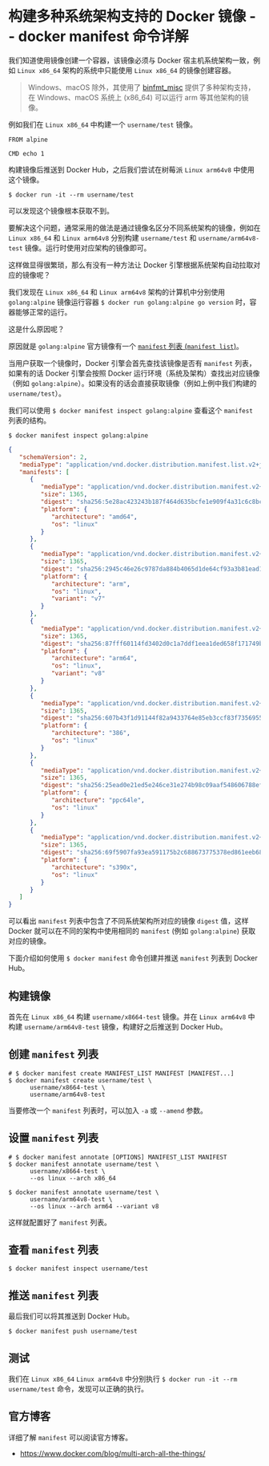 # 构建多种系统架构支持的 Docker 镜像 -- docker manifest 命令详解

我们知道使用镜像创建一个容器，该镜像必须与 Docker 宿主机系统架构一致，例如 `Linux x86_64` 架构的系统中只能使用 `Linux x86_64` 的镜像创建容器。

> Windows、macOS 除外，其使用了 [binfmt_misc](https://docs.docker.com/docker-for-mac/multi-arch/) 提供了多种架构支持，在 Windows、macOS 系统上 (x86_64) 可以运行 arm 等其他架构的镜像。

例如我们在 `Linux x86_64` 中构建一个 `username/test` 镜像。

```docker
FROM alpine

CMD echo 1
```

构建镜像后推送到 Docker Hub，之后我们尝试在树莓派 `Linux arm64v8` 中使用这个镜像。

```terminal
$ docker run -it --rm username/test
```

可以发现这个镜像根本获取不到。

要解决这个问题，通常采用的做法是通过镜像名区分不同系统架构的镜像，例如在 `Linux x86_64` 和 `Linux arm64v8` 分别构建 `username/test` 和 `username/arm64v8-test` 镜像。运行时使用对应架构的镜像即可。

这样做显得很繁琐，那么有没有一种方法让 Docker 引擎根据系统架构自动拉取对应的镜像呢？

我们发现在 `Linux x86_64` 和 `Linux arm64v8` 架构的计算机中分别使用 `golang:alpine` 镜像运行容器 `$ docker run golang:alpine go version` 时，容器能够正常的运行。

这是什么原因呢？

原因就是 `golang:alpine` 官方镜像有一个 [`manifest` 列表 (`manifest list`)](https://docs.docker.com/registry/spec/manifest-v2-2/)。

当用户获取一个镜像时，Docker 引擎会首先查找该镜像是否有 `manifest` 列表，如果有的话 Docker 引擎会按照 Docker 运行环境（系统及架构）查找出对应镜像（例如 `golang:alpine`）。如果没有的话会直接获取镜像（例如上例中我们构建的 `username/test`）。

我们可以使用 `$ docker manifest inspect golang:alpine` 查看这个 `manifest` 列表的结构。

```terminal
$ docker manifest inspect golang:alpine
```

```json
{
   "schemaVersion": 2,
   "mediaType": "application/vnd.docker.distribution.manifest.list.v2+json",
   "manifests": [
      {
         "mediaType": "application/vnd.docker.distribution.manifest.v2+json",
         "size": 1365,
         "digest": "sha256:5e28ac423243b187f464d635bcfe1e909f4a31c6c8bce51d0db0a1062bec9e16",
         "platform": {
            "architecture": "amd64",
            "os": "linux"
         }
      },
      {
         "mediaType": "application/vnd.docker.distribution.manifest.v2+json",
         "size": 1365,
         "digest": "sha256:2945c46e26c9787da884b4065d1de64cf93a3b81ead1b949843dda1fcd458bae",
         "platform": {
            "architecture": "arm",
            "os": "linux",
            "variant": "v7"
         }
      },
      {
         "mediaType": "application/vnd.docker.distribution.manifest.v2+json",
         "size": 1365,
         "digest": "sha256:87fff60114fd3402d0c1a7ddf1eea1ded658f171749b57dc782fd33ee2d47b2d",
         "platform": {
            "architecture": "arm64",
            "os": "linux",
            "variant": "v8"
         }
      },
      {
         "mediaType": "application/vnd.docker.distribution.manifest.v2+json",
         "size": 1365,
         "digest": "sha256:607b43f1d91144f82a9433764e85eb3ccf83f73569552a49bc9788c31b4338de",
         "platform": {
            "architecture": "386",
            "os": "linux"
         }
      },
      {
         "mediaType": "application/vnd.docker.distribution.manifest.v2+json",
         "size": 1365,
         "digest": "sha256:25ead0e21ed5e246ce31e274b98c09aaf548606788ef28eaf375dc8525064314",
         "platform": {
            "architecture": "ppc64le",
            "os": "linux"
         }
      },
      {
         "mediaType": "application/vnd.docker.distribution.manifest.v2+json",
         "size": 1365,
         "digest": "sha256:69f5907fa93ea591175b2c688673775378ed861eeb687776669a48692bb9754d",
         "platform": {
            "architecture": "s390x",
            "os": "linux"
         }
      }
   ]
}
```

可以看出 `manifest` 列表中包含了不同系统架构所对应的镜像 `digest` 值，这样 Docker 就可以在不同的架构中使用相同的 `manifest` (例如 `golang:alpine`) 获取对应的镜像。

下面介绍如何使用 `$ docker manifest` 命令创建并推送 `manifest` 列表到 Docker Hub。

## 构建镜像

首先在 `Linux x86_64` 构建 `username/x8664-test` 镜像。并在 `Linux arm64v8` 中构建 `username/arm64v8-test` 镜像，构建好之后推送到 Docker Hub。

## 创建 `manifest` 列表

```terminal
# $ docker manifest create MANIFEST_LIST MANIFEST [MANIFEST...]
$ docker manifest create username/test \
      username/x8664-test \
      username/arm64v8-test
```

当要修改一个 `manifest` 列表时，可以加入 `-a` 或 `--amend` 参数。

## 设置 `manifest` 列表

```terminal
# $ docker manifest annotate [OPTIONS] MANIFEST_LIST MANIFEST
$ docker manifest annotate username/test \
      username/x8664-test \
      --os linux --arch x86_64

$ docker manifest annotate username/test \
      username/arm64v8-test \
      --os linux --arch arm64 --variant v8
```

这样就配置好了 `manifest` 列表。

## 查看 `manifest` 列表

```terminal
$ docker manifest inspect username/test
```

## 推送 `manifest` 列表

最后我们可以将其推送到 Docker Hub。

```terminal
$ docker manifest push username/test
```

## 测试

我们在 `Linux x86_64` `Linux arm64v8` 中分别执行 `$ docker run -it --rm username/test` 命令，发现可以正确的执行。

## 官方博客

详细了解 `manifest` 可以阅读官方博客。

* https://www.docker.com/blog/multi-arch-all-the-things/